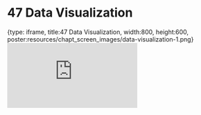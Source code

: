 # 47 Data Visualization
 
{type: iframe, title:47 Data Visualization, width:800, height:600, poster:resources/chapt_screen_images/data-visualization-1.png}
![](https://datatrail-jhu.github.io/DataTrail_ReOrg/no_toc/data-visualization-1.html)
 

 
